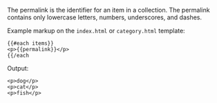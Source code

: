 The permalink is the identifier for an item in a collection. The permalink contains only lowercase letters, numbers, underscores, and dashes.

Example markup on the `index.html` or `category.html` template:
```
{{#each items}}
<p>{{permalink}}</p>
{{/each
```

Output:
```
<p>dog</p>
<p>cat</p>
<p>fish</p>
```
